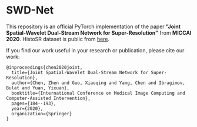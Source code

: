 # SWD-Net

This repository is an official PyTorch implementation of the paper **"Joint Spatial-Wavelet Dual-Stream Network for Super-Resolution"** from **MICCAI 2020**.
HistoSR dataset is public from [here](alink).

If you find our work useful in your research or publication, please cite our work:
```
@inproceedings{chen2020joint,
  title={Joint Spatial-Wavelet Dual-Stream Network for Super-Resolution},
  author={Chen, Zhen and Guo, Xiaoqing and Yang, Chen and Ibragimov, Bulat and Yuan, Yixuan},
  booktitle={International Conference on Medical Image Computing and Computer-Assisted Intervention},
  pages={184--193},
  year={2020},
  organization={Springer}
}
```
